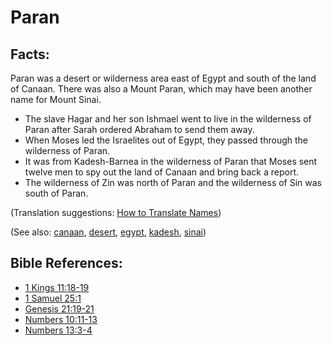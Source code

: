 # Paran #

## Facts: ##

Paran was a desert or wilderness area east of Egypt and south of the land of Canaan. There was also a Mount Paran, which may have been another name for Mount Sinai.

* The slave Hagar and her son Ishmael went to live in the wilderness of Paran after Sarah ordered Abraham to send them away.
* When Moses led the Israelites out of Egypt, they passed through the wilderness of Paran.
* It was from Kadesh-Barnea in the wilderness of Paran that Moses sent twelve men to spy out the land of Canaan and bring back a report.
* The wilderness of Zin was north of Paran and the wilderness of Sin was south of Paran.

(Translation suggestions: [How to Translate Names](https://git.door43.org/Door43/en-ta-translate-vol1/src/master/content/translate_names.md))

(See also: [canaan](../other/canaan.md), [desert](../other/desert.md), [egypt](../other/egypt.md), [kadesh](../other/kadesh.md), [sinai](../other/sinai.md))

## Bible References: ##

* [1 Kings 11:18-19](https://door43.org/en/bible/notes/1ki/11/18)
* [1 Samuel 25:1](https://door43.org/en/bible/notes/1sa/25/01)
* [Genesis 21:19-21](https://door43.org/en/bible/notes/gen/21/19)
* [Numbers 10:11-13](https://door43.org/en/bible/notes/num/10/11)
* [Numbers 13:3-4](https://door43.org/en/bible/notes/num/13/03)

